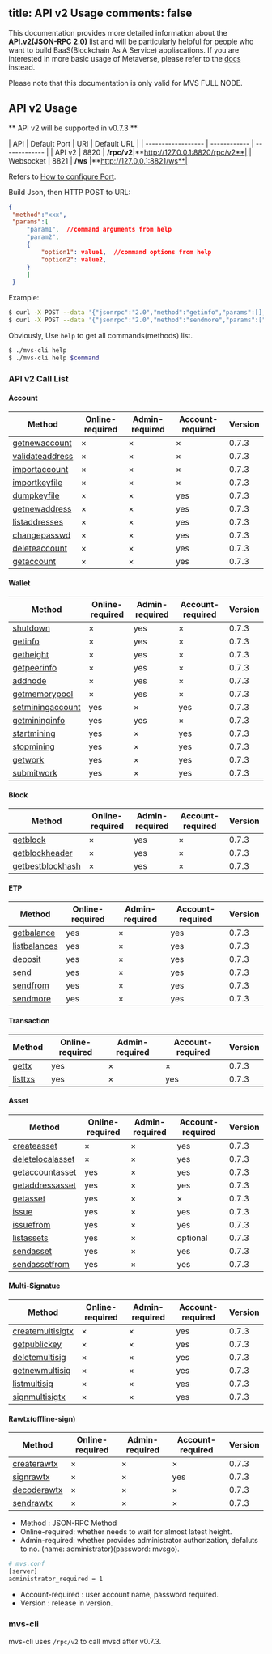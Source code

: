 title: API v2 Usage
comments: false
---
This documentation provides more detailed information about the **API.v2(JSON-RPC 2.0)** list and will be particularly helpful for people who want to build BaaS(Blockchain As A Service) appliacations. If you are interested in more basic usage of Metaverse, please refer to the [docs](../docs) instead.

Please note that this documentation is only valid for MVS FULL NODE.

## API v2 Usage
** API v2 will be supported in v0.7.3 **

|   API      |  Default Port | URI | Default URL |
| ------------------ | ------------ | ------------- |
| API v2     |  8820 | **/rpc/v2**|**http://127.0.0.1:8820/rpc/v2**|
| Websocket  |  8821 | **/ws**    |**http://127.0.0.1:8821/ws**|

Refers to [How to configure Port](../docs/config-file.html).

Build Json, then HTTP POST to URL:
```json
{                                                                        
 "method":"xxx",                                                         
 "params":[                                                              
     "param1",  //command arguments from help
     "param2",  
     {
         "option1": value1,  //command options from help
         "option2": value2,  
     }
     ]                                                                   
 }
```

Example:
```bash
$ curl -X POST --data '{"jsonrpc":"2.0","method":"getinfo","params":[],"id":25}' http://127.0.0.1:8820/rpc/v2
$ curl -X POST --data '{"jsonrpc":"2.0","method":"sendmore","params":["account_name","account_auth",{"receivers":"t7r9twiK5gAwhR2gXDqT2zqpzS6ogvaqnJ:100000"}],"id":25}' http://127.0.0.1:8820/rpc/v2
```

Obviously, Use `help` to get all commands(methods) list.
```bash
$ ./mvs-cli help
$ ./mvs-cli help $command
```

### API v2 Call List

#### Account

|  Method | Online-required | Admin-required | Account-required | Version | 
|  ------- | -------| --------| --------------| -------| 
| [getnewaccount](account.html#getnewaccount)    |  × | × | ×  | 0.7.3 |
| [validateaddress](account.html#validateaddress)|  × | × | ×  | 0.7.3 |
| [importaccount](account.html#importaccount)    |  × | × | ×  | 0.7.3 |
| [importkeyfile](account.html#importkeyfile)    |  × | × | ×  | 0.7.3 |
| [dumpkeyfile](account.html#dumpkeyfile)        |  × | × | yes | 0.7.3 |
| [getnewaddress](account.html#getnewaddress)    |  × | × | yes | 0.7.3 |
| [listaddresses](account.html#listaddresses)    |  × | × | yes | 0.7.3 |
| [changepasswd](account.html#changepasswd)      |  × | × | yes | 0.7.3 |
| [deleteaccount](account.html#deleteaccount)    |  × | × | yes | 0.7.3 |
| [getaccount](account.html#getaccount)          |  × | × | yes | 0.7.3 |

#### Wallet

|  Method | Online-required | Admin-required | Account-required | Version | 
|  ------- | -------| --------| --------------| -------| 
| [shutdown](wallet.html#stopall)           | × | yes | × | 0.7.3 |
| [getinfo](wallet.html#getmininginfo)      | × | yes | × | 0.7.3 |
| [getheight](wallet.html#getheight)      | × | yes | × | 0.7.3 |
| [getpeerinfo](wallet.html#getpeerinfo)    | × | yes | × | 0.7.3 |
| [addnode](wallet.html#addnode)            | × | yes | × | 0.7.3 |
| [getmemorypool](wallet.html#getmemorypool)| × | yes | × | 0.7.3 |
| [setminingaccount](wallet.html#setminingaccount)| yes | ×  | yes | 0.7.3 |
| [getmininginfo](wallet.html#getmininginfo)| yes | yes | × | 0.7.3 |
| [startmining](wallet.html#start)          | yes | ×  | yes | 0.7.3 |
| [stopmining](wallet.html#stop)            | yes | ×  | yes | 0.7.3 |
| [getwork](wallet.html#getwork)            | yes | ×  | yes | 0.7.3 |
| [submitwork](wallet.html#submitwork)      | yes | ×  | yes | 0.7.3 |

#### Block

|  Method | Online-required | Admin-required | Account-required | Version | 
|  ------- | -------| --------| --------------| -------| 
| [getblock](block.html#getblock)                    | × | yes | × | 0.7.3 |
| [getblockheader](block.html#getblockheader)        | × | yes | × | 0.7.3 |
| [getbestblockhash](block.html#getbestblockhash)    | × | yes | × | 0.7.3 |

#### ETP

|  Method | Online-required | Admin-required | Account-required | Version | 
|  ------- | -------| --------| --------------| -------| 
| [getbalance](etp.html#getbalance)     | yes | × | yes | 0.7.3 |
| [listbalances](etp.html#listbalances) | yes | × | yes | 0.7.3 |
| [deposit](etp.html#deposit)           | yes | × | yes | 0.7.3 |
| [send](etp.html#send)                 | yes | × | yes | 0.7.3 |
| [sendfrom](etp.html#sendfrom)         | yes | × | yes | 0.7.3 |
| [sendmore](etp.html#sendmore)         | yes | × | yes | 0.7.3 |

#### Transaction

|  Method | Online-required | Admin-required | Account-required | Version | 
|  ------- | -------| --------| --------------| -------| 
| [gettx](transaction.html#gettx)    | yes | × | × | 0.7.3 |
| [listtxs](transaction.html#listtxs)| yes | × | yes | 0.7.3 |

#### Asset

|  Method | Online-required | Admin-required | Account-required | Version | 
|  ------- | -------| --------| --------------| -------| 
| [createasset](asset.html#createasset)          | × | ×  | yes  | 0.7.3 |
| [deletelocalasset](asset.html#deletelocalasset)| × | ×  | yes | 0.7.3 |
| [getaccountasset](asset.html#getaccountasset)  | yes | × | yes | 0.7.3 |
| [getaddressasset](asset.html#getaddressasset)  | yes | × | yes | 0.7.3 |
| [getasset](asset.html#getasset)                | yes | × | ×   | 0.7.3 |
| [issue](asset.html#issue)                      | yes | × | yes | 0.7.3 |
| [issuefrom](asset.html#issuefrom)              | yes | × | yes | 0.7.3 |
| [listassets](asset.html#listassets)            | yes | × | optional | 0.7.3 |
| [sendasset](asset.html#sendasset)              | yes | × | yes | 0.7.3 |
| [sendassetfrom](asset.html#sendassetfrom)      | yes | × | yes | 0.7.3 |

#### Multi-Signatue

|  Method | Online-required | Admin-required | Account-required | Version | 
|  ------- | -------| --------| --------------| -------| 
| [createmultisigtx](multisig.html#createmultisigtx)    | × | ×  | yes | 0.7.3 |
| [getpublickey](multisig.html#getpublickey)            | × | ×  | yes | 0.7.3 |
| [deletemultisig](multisig.html#deletemultisig)        | × | × | yes | 0.7.3 |
| [getnewmultisig](multisig.html#getnewmultisig)        | × | × | yes | 0.7.3 |
| [listmultisig](multisig.html#listmultisig)            | × | × | yes | 0.7.3 |
| [signmultisigtx](multisig.html#signmultisigtx)        | × | × | yes | 0.7.3 |

#### Rawtx(offline-sign)

|  Method | Online-required | Admin-required | Account-required | Version | 
|  ------- | -------| --------| --------------| -------| 
| [createrawtx](rawtx.html#createrawtx)     | × | × | × | 0.7.3 |
| [signrawtx](rawtx.html#signrawtx)         | × | × | yes | 0.7.3 |
| [decoderawtx](rawtx.html#decoderawtx)     | × | × | × | 0.7.3 |
| [sendrawtx](rawtx.html#sendrawtx)         | × | ×  | × | 0.7.3 |


* Method : JSON-RPC Method
* Online-required: whether needs to wait for almost latest height.
* Admin-required: whether provides administrator authorization, defaluts to no. (name: administrator)(password: mvsgo).
```bash
# mvs.conf
[server]
administrator_required = 1
```
* Account-required : user account name, password required. 
* Version : release in version.


### mvs-cli
mvs-cli uses `/rpc/v2` to call mvsd after v0.7.3.
